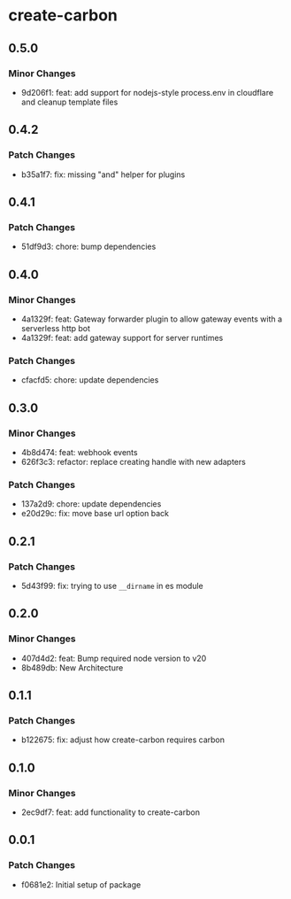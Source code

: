 # create-carbon

## 0.5.0

### Minor Changes

- 9d206f1: feat: add support for nodejs-style process.env in cloudflare and cleanup template files

## 0.4.2

### Patch Changes

- b35a1f7: fix: missing "and" helper for plugins

## 0.4.1

### Patch Changes

- 51df9d3: chore: bump dependencies

## 0.4.0

### Minor Changes

- 4a1329f: feat: Gateway forwarder plugin to allow gateway events with a serverless http bot
- 4a1329f: feat: add gateway support for server runtimes

### Patch Changes

- cfacfd5: chore: update dependencies

## 0.3.0

### Minor Changes

- 4b8d474: feat: webhook events
- 626f3c3: refactor: replace creating handle with new adapters

### Patch Changes

- 137a2d9: chore: update dependencies
- e20d29c: fix: move base url option back

## 0.2.1

### Patch Changes

- 5d43f99: fix: trying to use `__dirname` in es module

## 0.2.0

### Minor Changes

- 407d4d2: feat: Bump required node version to v20
- 8b489db: New Architecture

## 0.1.1

### Patch Changes

- b122675: fix: adjust how create-carbon requires carbon

## 0.1.0

### Minor Changes

- 2ec9df7: feat: add functionality to create-carbon

## 0.0.1

### Patch Changes

- f0681e2: Initial setup of package
